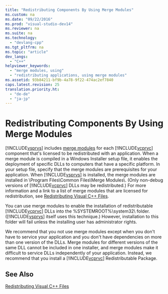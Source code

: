 ```yaml
---
title: "Redistributing Components By Using Merge Modules"
ms.custom: na
ms.date: "09/22/2016"
ms.prod: "visual-studio-dev14"
ms.reviewer: na
ms.suite: na
ms.technology: 
  - "devlang-cpp"
ms.tgt_pltfrm: na
ms.topic: "article"
dev_langs: 
  - "C++"
helpviewer_keywords: 
  - "merge modules, using"
  - "redistributing applications, using merge modules"
ms.assetid: 93b84211-bf9b-4a78-9f22-474ac2ef7840
caps.latest.revision: 25
translation.priority.ht: 
  - "de-de"
  - "ja-jp"
---
```

# Redistributing Components By Using Merge Modules
[!INCLUDE[vsprvs](../vs140/includes/vsprvs_md.md)] includes [merge modules](http://msdn.microsoft.com/library/aa367434) for each [!INCLUDE[vcprvc](../vs140/includes/vcprvc_md.md)] component that's licensed to be redistributed with an application. When a merge module is compiled in a Windows Installer setup file, it enables the deployment of specific DLLs to computers that have a specific platform. In your setup file, specify that the merge modules are prerequisites for your application. When [!INCLUDE[vsprvs](../vs140/includes/vsprvs_md.md)] is installed, the merge modules are installed in \Program Files\Common Files\Merge Modules\\. (Only non-debug versions of [!INCLUDE[vcprvc](../vs140/includes/vcprvc_md.md)] DLLs may be redistributed.) For more information and a link to a list of merge modules that are licensed for redistribution, see [Redistributing Visual C++ Files](../vs140/redistributing-visual-c---files.md).  
  
 You can use merge modules to enable the installation of redistributable [!INCLUDE[vcprvc](../vs140/includes/vcprvc_md.md)] DLLs into the %SYSTEMROOT%\system32\ folder. ([!INCLUDE[vsprvs](../vs140/includes/vsprvs_md.md)] itself uses this technique.) However, installation to this folder will fail unless the installing user has administrator rights.  
  
 We recommend that you not use merge modules except when you don't have to service your application and you don't have dependencies on more than one version of the DLLs. Merge modules for different versions of the same DLL cannot be included in one installer, and merge modules make it difficult to service DLLs independently of your application. Instead, we recommend that you install a [!INCLUDE[vcprvc](../vs140/includes/vcprvc_md.md)] Redistributable Package.  
  
## See Also  
 [Redistributing Visual C++ Files](../vs140/redistributing-visual-c---files.md)